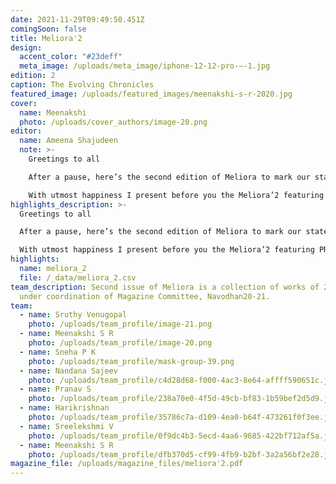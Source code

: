 ```yaml
---
date: 2021-11-29T09:49:50.451Z
comingSoon: false
title: Meliora'2
design:
  accent_color: "#23deff"
  meta_image: /uploads/meta_image/iphone-12-12-pro-–-1.jpg
edition: 2
caption: The Evolving Chronicles
featured_image: /uploads/featured_images/meenakshi-s-r-2020.jpg
cover:
  name: Meenakshi
  photo: /uploads/cover_authors/image-20.png
editor:
  name: Ameena Shajudeen
  note: >-
    Greetings to all

    After a pause, here’s the second edition of Meliora to mark our statement of solidarity with the authenticity in being oneself fearlessly, standing hand in hand with the oppressed and admiration for the struggles of survival rights.

    With utmost happiness I present before you the Meliora’2 featuring PRIDE! 
highlights_description: >-
  Greetings to all

  After a pause, here’s the second edition of Meliora to mark our statement of solidarity with the authenticity in being oneself fearlessly, standing hand in hand with the oppressed and admiration for the struggles of survival rights.

  With utmost happiness I present before you the Meliora’2 featuring PRIDE!
highlights:
  name: meliora_2
  file: /_data/meliora_2.csv
team_description: Second issue of Meliora is a collection of works of 2020 Batch
  under coordination of Magazine Committee, Navodhan20-21.
team:
  - name: Sruthy Venugopal
    photo: /uploads/team_profile/image-21.png
  - name: Meenakshi S R
    photo: /uploads/team_profile/image-20.png
  - name: Sneha P K
    photo: /uploads/team_profile/mask-group-39.png
  - name: Nandana Sajeev
    photo: /uploads/team_profile/c4d28d68-f000-4ac3-8e64-affff590651c.jpeg
  - name: Pranav S
    photo: /uploads/team_profile/238a70e0-4f5d-49cb-bf83-1b59bef2d5d9.jpeg
  - name: Harikrishnan
    photo: /uploads/team_profile/35786c7a-d109-4ea0-b64f-473261f0f3ee.jpeg
  - name: Sreelekshmi V
    photo: /uploads/team_profile/0f9dc4b3-5ecd-4aa6-9685-422bf712af5a.jpeg
  - name: Meenakshi S R
    photo: /uploads/team_profile/dfb370d5-cf99-4fb9-b2bf-3a2a56bf2e28.jpeg
magazine_file: /uploads/magazine_files/meliora'2.pdf
---
```

